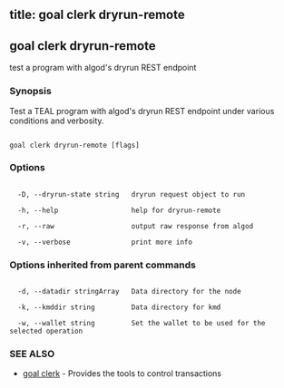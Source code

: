 title: goal clerk dryrun-remote
---
## goal clerk dryrun-remote



test a program with algod's dryrun REST endpoint



### Synopsis



Test a TEAL program with algod's dryrun REST endpoint under various conditions and verbosity.



```

goal clerk dryrun-remote [flags]

```



### Options



```

  -D, --dryrun-state string   dryrun request object to run

  -h, --help                  help for dryrun-remote

  -r, --raw                   output raw response from algod

  -v, --verbose               print more info

```



### Options inherited from parent commands



```

  -d, --datadir stringArray   Data directory for the node

  -k, --kmddir string         Data directory for kmd

  -w, --wallet string         Set the wallet to be used for the selected operation

```



### SEE ALSO



* [goal clerk](../../clerk/clerk/)	 - Provides the tools to control transactions 



